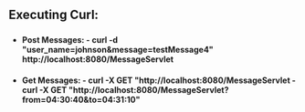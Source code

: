 ## Executing Curl: <h3>

* <h4>Post Messages:
  - curl -d "user_name=johnson&message=testMessage4" http://localhost:8080/MessageServlet
* <h4>Get Messages:
  - curl -X GET "http://localhost:8080/MessageServlet
  - curl -X GET "http://localhost:8080/MessageServlet?from=04:30:40&to=04:31:10"